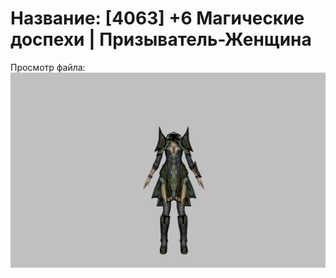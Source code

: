 # Название: [4063] +6 Магические доспехи | Призыватель-Женщина

Просмотр файла:
![p090005.png](p090005.png)